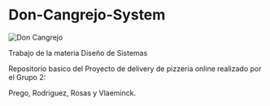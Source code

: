 # Don-Cangrejo-System

![Don Cangrejo](http://img3.wikia.nocookie.net/__cb20111224225209/caricaturas/es/images/9/98/Don_Cangrejo_con_su_dinero.jpg)

Trabajo de la materia Diseño de Sistemas

Repositorio basico del Proyecto de delivery de pizzeria online realizado por el Grupo 2:

Prego, Rodriguez, Rosas y Vlaeminck.
